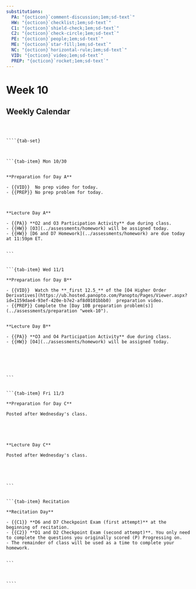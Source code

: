 ```yaml
---
substitutions:
  PA: "{octicon}`comment-discussion;1em;sd-text`"
  HW: "{octicon}`checklist;1em;sd-text`"
  C1: "{octicon}`shield-check;1em;sd-text`"
  C2: "{octicon}`check-circle;1em;sd-text`"
  PE: "{octicon}`people;1em;sd-text`"
  ME: "{octicon}`star-fill;1em;sd-text`"
  NC: "{octicon}`horizontal-rule;1em;sd-text`"
  VID: "{octicon}`video;1em;sd-text`"
  PREP: "{octicon}`rocket;1em;sd-text`"
---
```


Week 10
============================

## Weekly Calendar


`````{card}



````{tab-set}



```{tab-item} Mon 10/30


**Preparation for Day A**

- {{VID}}  No prep video for today.
- {{PREP}} No prep problem for today.



**Lecture Day A**

- {{PA}} **O2 and O3 Participation Activity** due during class.
- {{HW}} [O3](../assessments/homework) will be assigned today.
- {{HW}} [D6 and D7 Homework](../assessments/homework) are due today at 11:59pm ET.


```


```{tab-item} Wed 11/1

**Preparation for Day B**

- {{VID}}  Watch the **_first 12.5_** of the [O4 Higher Order Derivatives](https://ub.hosted.panopto.com/Panopto/Pages/Viewer.aspx?id=1159dae4-93ef-420e-b7e2-af8d0101bbb0)  preparation video. 
- {{PREP}} Complete the [Day 10B preparation problem(s)](../assessments/preparation "week-10").


**Lecture Day B**

- {{PA}} **O3 and O4 Participation Activity** due during class.
- {{HW}} [O4](../assessments/homework) will be assigned today.






```


```{tab-item} Fri 11/3

**Preparation for Day C**

Posted after Wednesday's class.





**Lecture Day C**

Posted after Wednesday's class.





```


```{tab-item} Recitation

**Recitation Day** 

- {{C1}} **D6 and D7 Checkpoint Exam (first attempt)** at the beginning of recitation.
- {{C2}} **D1 and D2 Checkpoint Exam (second attempt)**. You only need to complete the questions you originally scored (P) Progressing on.
- The remainder of class will be used as a time to complete your homework.


```



````

`````









